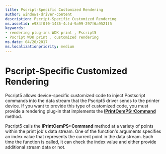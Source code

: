 ```yaml
---
title: Pscript-Specific Customized Rendering
author: windows-driver-content
description: Pscript-Specific Customized Rendering
ms.assetid: e984f0f0-1435-4cfd-9a99-297f6a9521f5
keywords:
- rendering plug-ins WDK print , Pscript5
- Pscript WDK print , customized rendering
ms.date: 04/20/2017
ms.localizationpriority: medium
---
```


# Pscript-Specific Customized Rendering





Pscript5 allows device-specific customized code to inject Postscript commands into the data stream that the Pscript5 driver sends to the printer device. If you want to provide this type of customized code, you must provide a rendering plug-in that implements the [**IPrintOemPS::Command**](https://msdn.microsoft.com/library/windows/hardware/ff553199) method.

Pscript5 calls the **IPrintOemPS::Command** method at a variety of points within the print job's data stream. One of the function's arguments specifies an index value that represents the current point in the data stream. Each time the function is called, it can check the index value and either provide additional stream data or not.

 

 





